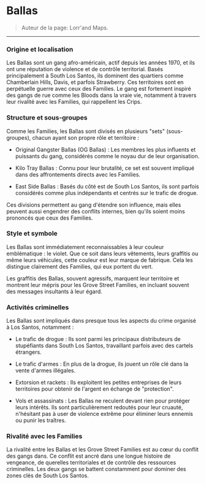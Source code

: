 # Ballas 

> Auteur de la page: Lorr'and Maps. 

---

### Origine et localisation

Les Ballas sont un gang afro-américain, actif depuis les années 1970, et ils ont une réputation de violence et de contrôle territorial. Basés principalement à South Los Santos, ils dominent des quartiers comme Chamberlain Hills, Davis, et parfois Strawberry. Ces territoires sont en perpétuelle guerre avec ceux des Families.
Le gang est fortement inspiré des gangs de rue comme les Bloods dans la vraie vie, notamment à travers leur rivalité avec les Families, qui rappellent les Crips.

### Structure et sous-groupes

Comme les Families, les Ballas sont divisés en plusieurs "sets" (sous-groupes), chacun ayant son propre rôle et territoire :

- Original Gangster Ballas (OG Ballas) : Les membres les plus influents et puissants du gang, considérés comme le noyau dur de leur organisation.
      
- Kilo Tray Ballas : Connu pour leur brutalité, ce set est souvent impliqué dans des affrontements directs avec les Families.
      
- East Side Ballas : Basés du côté est de South Los Santos, ils sont parfois considérés comme plus indépendants et centrés sur le trafic de drogue.

Ces divisions permettent au gang d'étendre son influence, mais elles peuvent aussi engendrer des conflits internes, bien qu'ils soient moins prononcés que ceux des Families.

### Style et symbole

Les Ballas sont immédiatement reconnaissables à leur couleur emblématique : le violet. Que ce soit dans leurs vêtements, leurs graffitis ou même leurs véhicules, cette couleur est leur marque de fabrique. Cela les distingue clairement des Families, qui eux portent du vert.

Les graffitis des Ballas, souvent agressifs, marquent leur territoire et montrent leur mépris pour les Grove Street Families, en incluant souvent des messages insultants à leur égard.

### Activités criminelles

Les Ballas sont impliqués dans presque tous les aspects du crime organisé à Los Santos, notamment :

- Le trafic de drogue : Ils sont parmi les principaux distributeurs de stupéfiants dans South Los Santos, travaillant parfois avec des cartels étrangers.

- Le trafic d'armes : En plus de la drogue, ils jouent un rôle clé dans la vente d'armes illégales.
      
- Extorsion et rackets : Ils exploitent les petites entreprises de leurs territoires pour obtenir de l'argent en échange de "protection".
      
- Vols et assassinats : Les Ballas ne reculent devant rien pour protéger leurs intérêts.
Ils sont particulièrement redoutés pour leur cruauté, n'hésitant pas à user de violence extrême pour éliminer leurs ennemis ou punir les traîtres.

### Rivalité avec les Families

La rivalité entre les Ballas et les Grove Street Families est au cœur du conflit des gangs dans. Ce conflit est ancré dans une longue histoire de vengeance, de querelles territoriales et de contrôle des ressources criminelles. Les deux gangs se battent constamment pour dominer des zones clés de South Los Santos.